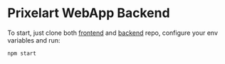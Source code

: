# Prixelart WebApp Backend

To start, just clone both [frontend](https://github.com/CapuzR/prixelart-frontend) and [backend](https://github.com/CapuzR/prixelart-backend) repo, configure your env variables and run:

```bash
npm start
```
